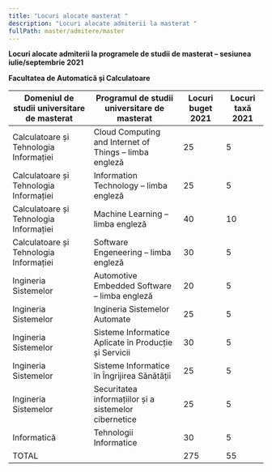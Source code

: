 ```yaml
---
title: "Locuri alocate masterat "
description: "Locuri alocate admiterii la masterat "
fullPath: master/admitere/master
---
```

**Locuri alocate admiterii la programele de studii de masterat – sesiunea iulie/septembrie 2021**

**Facultatea de Automatică și Calculatoare**

| Domeniul de studii universitare de masterat | Programul de studii universitare de masterat           | Locuri buget 2021 | Locuri taxă 2021 |
| ------------------------------------------- | ------------------------------------------------------ | ----------------- | ---------------- |
| Calculatoare și Tehnologia Informației      | Cloud Computing and Internet of Things – limba engleză | 25                | 5                |
| Calculatoare și Tehnologia Informației      | Information Technology – limba engleză                 | 25                | 5                |
| Calculatoare și Tehnologia Informației      | Machine Learning – limba engleză                       | 40                | 10               |
| Calculatoare și Tehnologia Informației      | Software Engeneering – limba engleză                   | 30                | 5                |
| Ingineria Sistemelor                        | Automotive Embedded Software – limba engleză           | 20                | 5                |
| Ingineria Sistemelor                        | Ingineria Sistemelor Automate                          | 25                | 5                |
| Ingineria Sistemelor                        | Sisteme Informatice Aplicate în Producție și Servicii  | 30                | 5                |
| Ingineria Sistemelor                        | Sisteme Informatice în Îngrijirea Sănătății            | 25                | 5                |
| Ingineria Sistemelor                        | Securitatea informațiilor și a sistemelor cibernetice  | 25                | 5                |
| Informatică                                 | Tehnologii Informatice                                 | 30                | 5                |
| TOTAL                                       |                                                        | 275               | 55               |